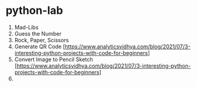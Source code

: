 # python-lab

1. Mad-Libs
2. Guess the Number
3. Rock, Paper, Scissors
4. Generate QR Code [https://www.analyticsvidhya.com/blog/2021/07/3-interesting-python-projects-with-code-for-beginners]
5. Convert Image to Pencil Sketch [https://www.analyticsvidhya.com/blog/2021/07/3-interesting-python-projects-with-code-for-beginners]
6. 
